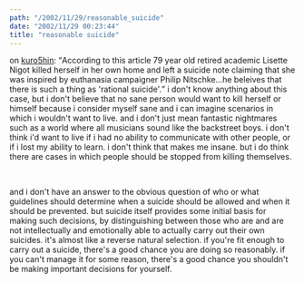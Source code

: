 ```yaml
---
path: "/2002/11/29/reasonable_suicide" 
date: "2002/11/29 00:23:44" 
title: "reasonable suicide" 
---
```

<p>on <a href="http://www.kuro5hin.org/?op=displaystory;sid=2002/11/26/41622/687">kuro5hin</a>: <q>According to this article 79 year old retired academic Lisette Nigot killed herself in her own home and left a suicide note claiming that she was inspired by euthanasia campaigner Philip Nitschke...he beleives that there is such a thing as 'rational suicide'.</q> i don't know anything about this case, but i don't believe that no sane person would want to kill herself or himself because i consider myself sane and i can imagine scenarios in which i wouldn't want to live. and i don't just mean fantastic nightmares such as a world where all musicians sound like the backstreet boys. i don't think i'd want to live if i had no ability to communicate with other people, or if i lost my ability to learn. i don't think that makes me insane. but i do think there are cases in which people should be stopped from killing themselves.</p><br><p>and i don't have an answer to the obvious question of who or what guidelines should determine when a suicide should be allowed and when it should be prevented. but suicide itself provides some initial basis for making such decisions, by distinguishing between those who are and are not intellectually and emotionally able to actually carry out their own suicides. it's almost like a reverse natural selection. if you're fit enough to carry out a suicide, there's a good chance you are doing so reasonably. if you can't manage it for some reason, there's a good chance you shouldn't be making important decisions for yourself.</p>